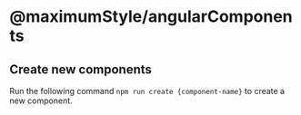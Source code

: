 # @maximumStyle/angularComponents

## Create new components
Run the following command `npm run create {component-name}` to create a new component.
